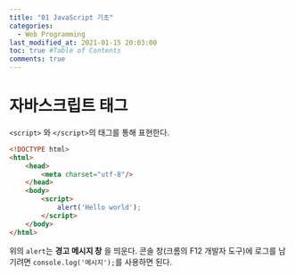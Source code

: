 ```yaml
---
title: "01 JavaScript 기초"
categories: 
  - Web Programming
last_modified_at: 2021-01-15 20:03:00
toc: true #Table of Contents
comments: true
---
```


# 자바스크립트 태그
`<script>` 와 `</script>`의 태그를 통해 표현한다.
```html
<!DOCTYPE html>
<html>
    <head>
        <meta charset="utf-8"/>
    </head>
    <body>
        <script>
            alert('Hello world');
        </script>
    </body>
</html>
```

위의 `alert`는 __경고 메시지 창__ 을 띄운다. 
콘솔 창(크롬의 F12 개발자 도구)에 로그를 남기려면 `console.log('메시지');`를 사용하면 된다.

